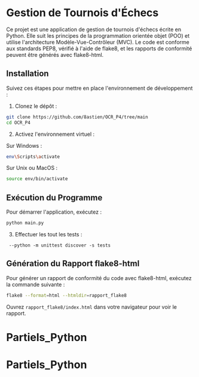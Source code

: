 # Gestion de Tournois d'Échecs

Ce projet est une application de gestion de tournois d'échecs écrite en Python. 
Elle suit les principes de la programmation orientée objet (POO) et utilise l'architecture Modèle-Vue-Contrôleur (MVC). 
Le code est conforme aux standards PEP8, vérifié à l'aide de flake8, et les rapports de conformité peuvent être générés avec flake8-html.


## Installation

Suivez ces étapes pour mettre en place l'environnement de développement :

1. Clonez le dépôt :

```sh
git clone https://github.com/8astien/OCR_P4/tree/main
cd OCR_P4
```


2. Activez l'environnement virtuel :

Sur Windows :

```sh
env\Scripts\activate
```

Sur Unix ou MacOS :

```sh
source env/bin/activate
```


## Exécution du Programme

Pour démarrer l'application, exécutez :

```sh
python main.py
```

3. Effectuer les  tout les tests : 

```
 --python -m unittest discover -s tests    
```


## Génération du Rapport flake8-html

Pour générer un rapport de conformité du code avec flake8-html, exécutez la commande suivante :

```sh
flake8 --format=html --htmldir=rapport_flake8
```

Ouvrez `rapport_flake8/index.html` dans votre navigateur pour voir le rapport.

# Partiels_Python
# Partiels_Python
